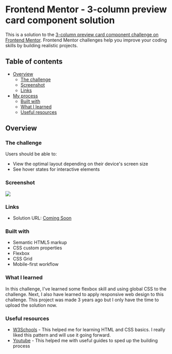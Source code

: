 # Frontend Mentor - 3-column preview card component solution

This is a solution to the [3-column preview card component challenge on Frontend Mentor](https://www.frontendmentor.io/challenges/3column-preview-card-component-pH92eAR2-). Frontend Mentor challenges help you improve your coding skills by building realistic projects. 

## Table of contents

- [Overview](#overview)
  - [The challenge](#the-challenge)
  - [Screenshot](#screenshot)
  - [Links](#links)
- [My process](#my-process)
  - [Built with](#built-with)
  - [What I learned](#what-i-learned)
  - [Useful resources](#useful-resources)

## Overview

### The challenge

Users should be able to:

- View the optimal layout depending on their device's screen size
- See hover states for interactive elements

### Screenshot

![](/Screen%20Shot%202024-02-17%20at%2010.44.00-fullpage.png")

### Links

- Solution URL: [Coming Soon]()

### Built with

- Semantic HTML5 markup
- CSS custom properties
- Flexbox
- CSS Grid
- Mobile-first workflow

### What I learned

In this challenge, I've learned some flexbox skill and using global CSS to the challenge. Next, I also have learned to apply responsive web design to this challenge. This project was made 3 years ago but I only have the time to upload the solution now.

### Useful resources

- [W3Schools](https://www.w3schools.com/) - This helped me for learning HTML and CSS basics. I really liked this pattern and will use it going forward.
- [Youtube](https://www.youtube.com) - This helped me with useful guides to sped up the building process
